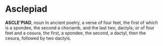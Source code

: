 # Asclepiad

**ASCLE'PIAD**, _noun_ In ancient poetry, a verse of four feet, the first of which is a spondee, the second a choriamb, and the last two, dactyls; or of four feet and a cesura, the first, a spondee, the second, a dactyl, then the cesura, followed by two dactyls.
